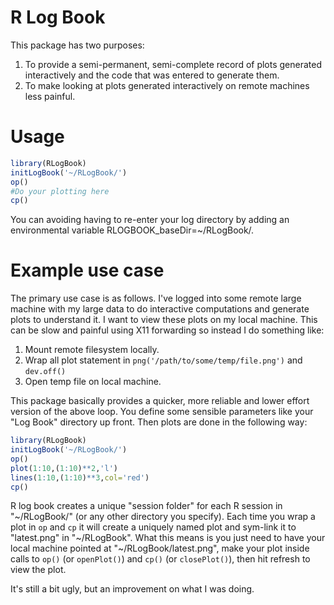 # R Log Book

This package has two purposes:
1. To provide a semi-permanent, semi-complete record of plots generated interactively and the code that was entered to generate them.
2. To make looking at plots generated interactively on remote machines less painful.

# Usage

```R
library(RLogBook)
initLogBook('~/RLogBook/')
op()
#Do your plotting here
cp()
```

You can avoiding having to re-enter your log directory by adding an environmental variable RLOGBOOK_baseDir=~/RLogBook/.

# Example use case

The primary use case is as follows.  I've logged into some remote large machine with my large data to do interactive computations and generate plots to understand it.  I want to view these plots on my local machine.  This can be slow and painful using X11 forwarding so instead I do something like:

1. Mount remote filesystem locally.
2. Wrap all plot statement in `png('/path/to/some/temp/file.png')` and `dev.off()`
3. Open temp file on local machine.

This package basically provides a quicker, more reliable and lower effort version of the above loop.  You define some sensible parameters like your "Log Book" directory up front.  Then plots are done in the following way:

```R
library(RLogBook)
initLogBook('~/RLogBook/')
op()
plot(1:10,(1:10)**2,'l')
lines(1:10,(1:10)**3,col='red')
cp()
```

R log book creates a unique "session folder" for each R session in "\~/RLogBook/" (or any other directory you specify).  Each time you wrap a plot in `op` and `cp` it will create a uniquely named plot and sym-link it to "latest.png" in "\~/RLogBook".  What this means is you just need to have your local machine pointed at "~/RLogBook/latest.png", make your plot inside calls to `op()` (or `openPlot()`) and `cp()` (or `closePlot()`), then hit refresh to view the plot.

It's still a bit ugly, but an improvement on what I was doing.
